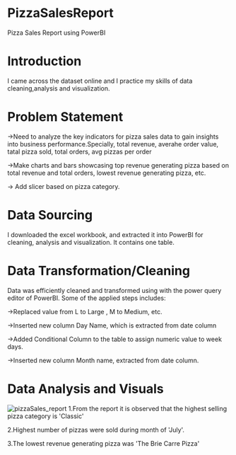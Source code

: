 # PizzaSalesReport
Pizza Sales Report using PowerBI
# Introduction
I came across the dataset online and I practice my skills of data cleaning,analysis and visualization.

# Problem Statement
->Need to analyze the key indicators for pizza sales data to gain insights into business performance.Specially, total revenue, averahe order value, tatal pizza sold, total orders, avg pizzas per order

->Make charts and bars showcasing top revenue generating pizza based on total revenue and total orders, lowest revenue generating pizza, etc.

-> Add slicer based on pizza category.


# Data Sourcing
I downloaded the excel workbook, and extracted it into PowerBI for cleaning, analysis and visualization.
It contains one table.
# Data Transformation/Cleaning
Data was efficiently cleaned and transformed using with the power query editor of PowerBI. 
Some of the applied steps includes:

->Replaced value from L to Large , M to Medium, etc.

->Inserted new column Day Name, which is extracted from date column

->Added Conditional Column to the table to assign numeric value to week days.

->Inserted new column Month name, extracted from date column.

# Data Analysis and Visuals
![pizzaSales_report](https://github.com/GauriSingh15/PizzaSalesReport/assets/73897378/3f9067a1-cb9e-4faf-a719-bbc13eb8783d)
1.From the report it is observed that the highest selling pizza category is 'Classic'

2.Highest number of pizzas were sold during month of 'July'.

3.The lowest revenue generating pizza was 'The Brie Carre Pizza'
